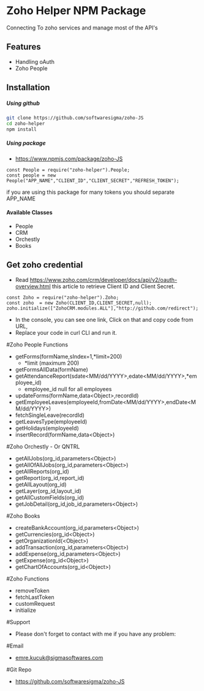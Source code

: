 # Zoho Helper NPM Package

Connecting To zoho services and manage most of the API's

## Features
* Handling oAuth
* Zoho People



## Installation

##### Using github 
```bash
git clone https://github.com/softwaresigma/zoho-JS
cd zoho-helper
npm install
```

##### Using package
* https://www.npmjs.com/package/zoho-JS

```
const People = require("zoho-helper").People;
const people = new People("APP_NAME","CLIENT_ID","CLIENT_SECRET","REFRESH_TOKEN");
```
if you are using this package for many tokens you should separate APP_NAME

#### Available Classes
* People
* CRM
* Orchestly
* Books


## Get zoho credential
* Read https://www.zoho.com/crm/developer/docs/api/v2/oauth-overview.html this article to retrieve Client ID and Client Secret.
```
const Zoho = require("zoho-helper").Zoho;
const zoho  = new Zoho(CLIENT_ID,CLIENT_SECRET,null);
zoho.initialize(["ZohoCRM.modules.ALL"],"http://github.com/redirect");
```
* In the console, you can see one link, Click on that and copy code from URL,
* Replace your code in curl CLI and run it.

#Zoho People Functions
* getForms(formName,sIndex=1,*limit=200)
  * *limit (maximum 200)
* getFormsAllData(formName)
* getAttendanceReport(sdate<MM/dd/YYYY>,edate<MM/dd/YYYY>,*employee_id)
  * employee_id null for all employees
* updateForms(formName,data\<Object>,recordId)
* getEmployeeLeaves(employeeId,fromDate<MM/dd/YYYY>,endDate<MM/dd/YYYY>)
* fetchSingleLeave(recordId)
* getLeavesType(employeeId)
* getHolidays(employeeId)
* insertRecord(formName,data\<Object>)

#Zoho Orchestly - Or QNTRL
* getAllJobs(org_id,parameters\<Object>)
* getAllOfAllJobs(org_id,parameters\<Object>)
* getAllReports(org_id)
* getReport(org_id,report_id)
* getAllLayout(org_id)
* getLayer(org_id,layout_id)
* getAllCustomFields(org_id)
* getJobDetail(org_id,job_id,parameters\<Object>)

#Zoho Books
* createBankAccount(org_id,parameters\<Object>)
* getCurrencies(org_id\<Object>)
* getOrganizationId(\<Object>)
* addTransaction(org_id,parameters\<Object>)
* addExpense(org_id,parameters\<Object>)
* getExpense(org_id\<Object>)
* getChartOfAccounts(org_id\<Object>)

#Zoho Functions
* removeToken
* fetchLastToken
* customRequest
* initialize

#Support
* Please don't forget to contact with me if you have any problem:

#Email
* emre.kucuk@sigmasoftwares.com

#Git Repo 
* https://github.com/softwaresigma/zoho-JS
